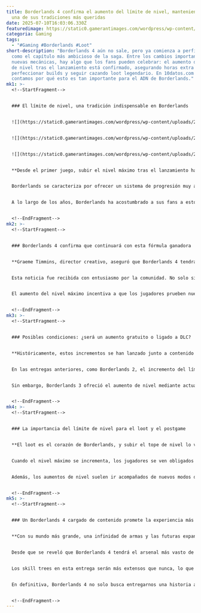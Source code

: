 ```yaml
---
title: Borderlands 4 confirma el aumento del límite de nivel, manteniendo viva
  una de sus tradiciones más queridas
date: 2025-07-10T16:03:06.330Z
featuredimage: https://static0.gamerantimages.com/wordpress/wp-content/uploads/wm/2025/07/borderlands-4-claptrap-with-arms-in-air-over-blurry-screenshot.jpg?q=70&fit=crop&w=1140&h=&dpr=1
categoria: Gaming
tags:
  - "#Gaming #Borderlands #Loot"
short-description: "Borderlands 4 aún no sale, pero ya comienza a perfilarse
  como el capítulo más ambicioso de la saga. Entre los cambios importantes y las
  nuevas mecánicas, hay algo que los fans pueden celebrar: el aumento del límite
  de nivel tras el lanzamiento está confirmado, asegurando horas extra para
  perfeccionar builds y seguir cazando loot legendario. En 10datos.com te
  contamos por qué esto es tan importante para el ADN de Borderlands."
mk1: >-
  <!--StartFragment-->


  ### El límite de nivel, una tradición indispensable en Borderlands


  ![](https://static0.gamerantimages.com/wordpress/wp-content/uploads/2025/06/borderlands-4-steam-pic-vex-vs-enemies.jpg?q=49&fit=crop&w=750&h=422&dpr=2)


  ![](https://static0.gamerantimages.com/wordpress/wp-content/uploads/2025/06/borderlands-4-rafa.jpg?q=49&fit=crop&w=750&h=422&dpr=2)


  ![](https://static0.gamerantimages.com/wordpress/wp-content/uploads/2025/06/borderlands-4-screenshot-harlowe.jpg?q=49&fit=crop&w=750&h=422&dpr=2)


  **Desde el primer juego, subir el nivel máximo tras el lanzamiento ha sido parte de la esencia de Borderlands.**


  Borderlands se caracteriza por ofrecer un sistema de progresión muy adictivo, donde cada nivel ganado implica un punto extra para invertir en las enormes ramas de habilidades de los Vault Hunters. En la mayoría de entregas principales, el nivel base ronda el 50, obligando a los jugadores a pensar bien cómo construir sus personajes. Esta restricción inicial no solo agrega estrategia, sino que alimenta la expectativa de futuros aumentos.


  A lo largo de los años, Borderlands ha acostumbrado a sus fans a estos incrementos tras el lanzamiento. Alcanzar el nivel 72, que se ha vuelto casi un estándar, otorga a los jugadores más oportunidades para reinventar sus builds y lanzarse nuevamente a la cacería de botín con retos más altos.


  <!--EndFragment-->
mk2: >-
  <!--StartFragment-->


  ### Borderlands 4 confirma que continuará con esta fórmula ganadora


  **Graeme Timmins, director creativo, aseguró que Borderlands 4 tendrá aumento del límite de nivel como parte de su contenido endgame.**


  Esta noticia fue recibida con entusiasmo por la comunidad. No solo significa que los jugadores tendrán motivos para volver a Kairos después de terminar la campaña principal, sino que además indica que Gearbox está comprometido con extender la vida del juego a través de expansiones y retos progresivos.


  El aumento del nivel máximo incentiva a que los jugadores prueben nuevas combinaciones, exploren sinergias entre habilidades y ajusten sus arsenales con el nuevo equipo que inevitablemente llegará junto a esos niveles adicionales. Es, en esencia, la chispa que mantiene vivo el ciclo de loot, algo que Borderlands hace mejor que casi cualquier otro shooter.


  <!--EndFragment-->
mk3: >-
  <!--StartFragment-->


  ### Posibles condiciones: ¿será un aumento gratuito o ligado a DLC?


  **Históricamente, estos incrementos se han lanzado junto a contenido de pago, pero Borderlands 3 rompió esa tendencia.**


  En las entregas anteriores, como Borderlands 2, el incremento del límite de nivel se ofrecía generalmente a través de DLCs, que además sumaban misiones, áreas nuevas y más botín. Esto no era necesariamente algo malo: esos paquetes suelen estar bien diseñados, valiendo cada centavo para los fanáticos que buscan sacarle el jugo al juego.


  Sin embargo, Borderlands 3 ofreció el aumento de nivel mediante actualizaciones gratuitas, lo que dejó la puerta abierta a que Borderlands 4 adopte un enfoque similar. Esto será clave para atraer nuevos jugadores que podrían no estar familiarizados con el modelo tradicional, y asegurará que nadie se quede fuera de la progresión solo por no adquirir expansiones de inmediato.


  <!--EndFragment-->
mk4: >-
  <!--StartFragment-->


  ### La importancia del límite de nivel para el loot y el postgame


  **El loot es el corazón de Borderlands, y subir el tope de nivel lo vuelve indispensable para mantener el juego vivo.**


  Cuando el nivel máximo se incrementa, los jugadores se ven obligados a buscar nuevas armas y equipo que escalen con su personaje. Esto significa volver a derrotar jefes, farmear zonas, y experimentar el mundo otra vez, pero ahora con la adrenalina de encontrar ese rifle, escopeta o lanzacohetes que maximice el potencial de su build.


  Además, los aumentos de nivel suelen ir acompañados de nuevos modos de dificultad, como el famoso “Ultimate Vault Hunter Mode”, que eleva la apuesta con enemigos más duros y recompensas más jugosas. Esto convierte cada DLC o actualización que sube el tope en una excusa perfecta para regresar a Pandora… o en este caso, a Kairos.


  <!--EndFragment-->
mk5: >-
  <!--StartFragment-->


  ### Un Borderlands 4 cargado de contenido promete la experiencia más completa hasta la fecha


  **Con su mundo más grande, una infinidad de armas y las futuras expansiones confirmadas, Borderlands 4 busca redefinir la saga.**


  Desde que se reveló que Borderlands 4 tendrá el arsenal más vasto de toda la franquicia y que contará con dos grandes Story Packs tras su lanzamiento, todo indica que el juego apostará por un contenido postgame robusto. Esto, junto con la promesa de un límite de nivel expandido, asegura que los jugadores tengan razones para volver una y otra vez.


  Los skill trees en esta entrega serán más extensos que nunca, lo que hace aún más esencial tener más puntos para desbloquear habilidades y personalizar el estilo de juego al máximo. Ya sea que Gearbox opte por ligarlo a DLCs o por lanzarlo como actualización gratuita, el aumento del límite de nivel será clave para disfrutar al 100% lo que Borderlands 4 tiene para ofrecer.


  En definitiva, Borderlands 4 no solo busca entregarnos una historia atractiva y un nuevo planeta para explorar, sino también una experiencia duradera que evolucione con el tiempo. Y por eso, el regreso de este clásico aumento de nivel no podría ser más bienvenido por los veteranos de la saga ni más emocionante para los nuevos cazadores de bóvedas.


  <!--EndFragment-->
---
```

